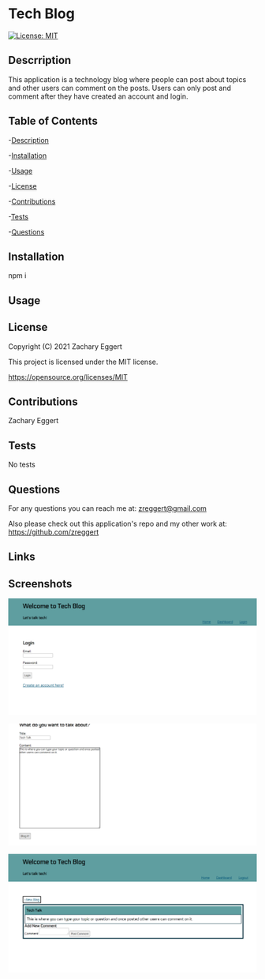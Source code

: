 # Tech Blog
  
  [![License: MIT](https://img.shields.io/badge/License-MIT-yellow.svg)](https://opensource.org/licenses/MIT)

  ## Descrription
  This application is a technology blog where people can post about topics and other users can comment on the posts. Users can only post and comment after they have created an account and login.

  ## Table of Contents
  -[Description](#description)

  -[Installation](#installation)

  -[Usage](#usage)

  -[License](#license)

  -[Contributions](#contributions)

  -[Tests](#tests)

  -[Questions](#questions)


  ## Installation
  npm i

  ## Usage
  

  ## License
  Copyright (C) 2021 Zachary Eggert

  This project is licensed under the MIT license.

  https://opensource.org/licenses/MIT

  ## Contributions
  Zachary Eggert

  ## Tests
  No tests

  ## Questions
  For any questions you can reach me at:
  zreggert@gmail.com

  Also please check out this application's repo and my other work at:
  https://github.com/zreggert

## Links

## Screenshots

![screenshot of login screen](assets/images/tech-blog-login.png)

![screenshot of new blog being created](assets/images/new-blog-post.png)

![screenshot of new post](assets/images/posted-blog.png)
